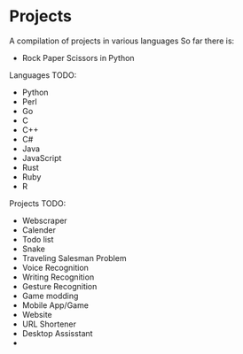 # Projects
A compilation of projects in various languages
So far there is:
  - Rock Paper Scissors in Python

Languages TODO:
  - Python
  - Perl
  - Go
  - C
  - C++
  - C#
  - Java
  - JavaScript
  - Rust
  - Ruby
  - R

Projects TODO:
  - Webscraper
  - Calender
  - Todo list
  - Snake
  - Traveling Salesman Problem
  - Voice Recognition
  - Writing Recognition
  - Gesture Recognition
  - Game modding
  - Mobile App/Game
  - Website
  - URL Shortener
  - Desktop Assisstant
  - 
